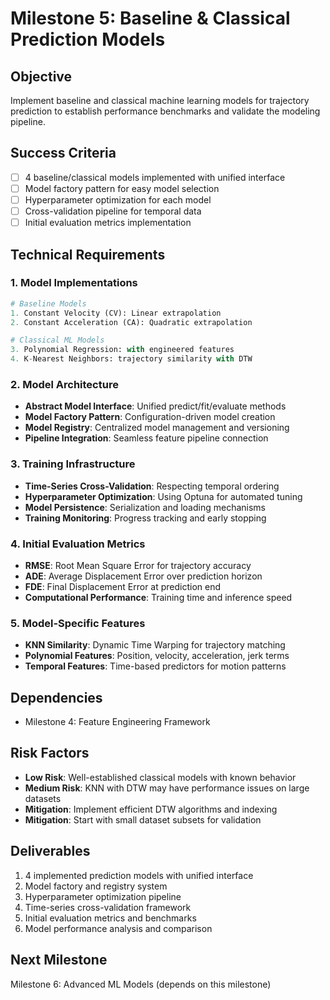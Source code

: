 # Milestone 5: Baseline & Classical Prediction Models

## Objective
Implement baseline and classical machine learning models for trajectory prediction to establish performance benchmarks and validate the modeling pipeline.

## Success Criteria
- [ ] 4 baseline/classical models implemented with unified interface
- [ ] Model factory pattern for easy model selection
- [ ] Hyperparameter optimization for each model
- [ ] Cross-validation pipeline for temporal data
- [ ] Initial evaluation metrics implementation

## Technical Requirements

### 1. Model Implementations
```python
# Baseline Models
1. Constant Velocity (CV): Linear extrapolation
2. Constant Acceleration (CA): Quadratic extrapolation

# Classical ML Models  
3. Polynomial Regression: with engineered features
4. K-Nearest Neighbors: trajectory similarity with DTW
```

### 2. Model Architecture
- **Abstract Model Interface**: Unified predict/fit/evaluate methods
- **Model Factory Pattern**: Configuration-driven model creation
- **Model Registry**: Centralized model management and versioning
- **Pipeline Integration**: Seamless feature pipeline connection

### 3. Training Infrastructure
- **Time-Series Cross-Validation**: Respecting temporal ordering
- **Hyperparameter Optimization**: Using Optuna for automated tuning
- **Model Persistence**: Serialization and loading mechanisms
- **Training Monitoring**: Progress tracking and early stopping

### 4. Initial Evaluation Metrics
- **RMSE**: Root Mean Square Error for trajectory accuracy
- **ADE**: Average Displacement Error over prediction horizon
- **FDE**: Final Displacement Error at prediction end
- **Computational Performance**: Training time and inference speed

### 5. Model-Specific Features
- **KNN Similarity**: Dynamic Time Warping for trajectory matching
- **Polynomial Features**: Position, velocity, acceleration, jerk terms
- **Temporal Features**: Time-based predictors for motion patterns

## Dependencies
- Milestone 4: Feature Engineering Framework

## Risk Factors
- **Low Risk**: Well-established classical models with known behavior
- **Medium Risk**: KNN with DTW may have performance issues on large datasets
- **Mitigation**: Implement efficient DTW algorithms and indexing
- **Mitigation**: Start with small dataset subsets for validation

## Deliverables
1. 4 implemented prediction models with unified interface
2. Model factory and registry system
3. Hyperparameter optimization pipeline
4. Time-series cross-validation framework
5. Initial evaluation metrics and benchmarks
6. Model performance analysis and comparison

## Next Milestone
Milestone 6: Advanced ML Models (depends on this milestone)
